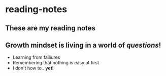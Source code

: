 # reading-notes
## These are my reading notes

## Growth mindset is living in a world of *questions*!
- Learning from failiures 
- Remembering that nothing is easy at first
- I don't how to.. **yet**!
